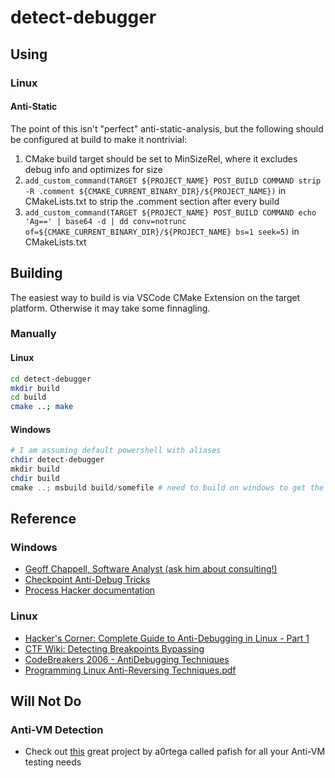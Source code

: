 # detect-debugger
## Using
### Linux
#### Anti-Static
The point of this isn't "perfect" anti-static-analysis, but the following should be configured at build to make it nontrivial:
1. CMake build target should be set to MinSizeRel, where it excludes debug info and optimizes for size
2. `add_custom_command(TARGET ${PROJECT_NAME} POST_BUILD COMMAND strip -R .comment ${CMAKE_CURRENT_BINARY_DIR}/${PROJECT_NAME})` in CMakeLists.txt to strip the .comment section after every build
3. `add_custom_command(TARGET ${PROJECT_NAME} POST_BUILD COMMAND echo 'Ag==' | base64 -d | dd conv=notrunc of=${CMAKE_CURRENT_BINARY_DIR}/${PROJECT_NAME} bs=1 seek=5)` in CMakeLists.txt 
## Building
The easiest way to build is via VSCode CMake Extension on the target platform. Otherwise it may take some finnagling.
### Manually
#### Linux
```bash
cd detect-debugger
mkdir build
cd build
cmake ..; make
```
#### Windows
```powershell
# I am assuming default powershell with aliases
chdir detect-debugger
mkdir build
chdir build
cmake ..; msbuild build/somefile # need to build on windows to get the actual name
```
## Reference
### Windows
- [Geoff Chappell, Software Analyst (ask him about consulting!)](https://www.geoffchappell.com/index.htm)
- [Checkpoint Anti-Debug Tricks](https://anti-debug.checkpoint.com/)
- [Process Hacker documentation](https://processhacker.sourceforge.io/doc/index.html)
### Linux
- [Hacker's Corner: Complete Guide to Anti-Debugging in Linux - Part 1 ](https://linuxsecurity.com/features/anti-debugging-for-noobs-part-1)
- [CTF Wiki: Detecting Breakpoints Bypassing](https://ctf-wiki.mahaloz.re/reverse/linux/detect-bp/)
- [CodeBreakers 2006 - AntiDebugging Techniques](https://repo.zenk-security.com/Reversing%20.%20cracking/CodeBreakers%202006%20-%20AntiDebugging%20techniques.pdf)
- [Programming Linux Anti-Reversing Techniques.pdf](https://samples.vx-underground.org/root/Papers/Linux/Evasion/2016-12-20%20-%20Programming%20Linux%20Anti-Reversing%20Techniques.pdf)
## Will Not Do
### Anti-VM Detection
- Check out [this](https://github.com/a0rtega/pafish) great project by a0rtega called pafish for all your Anti-VM testing needs